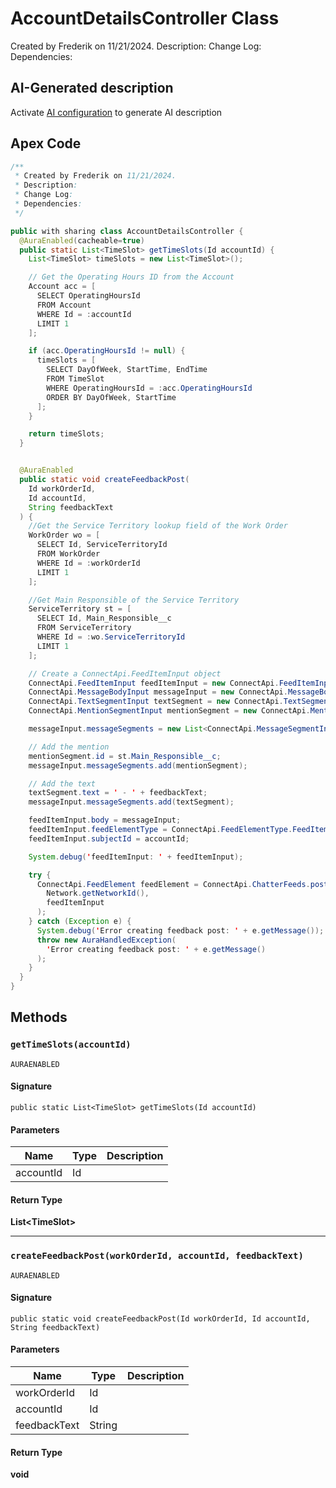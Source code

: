 # AccountDetailsController Class

Created by Frederik on 11/21/2024. 
Description: 
Change Log: 
Dependencies:

## AI-Generated description

Activate [AI configuration](https://sfdx-hardis.cloudity.com/salesforce-ai-setup/) to generate AI description

## Apex Code

```java
/**
 * Created by Frederik on 11/21/2024.
 * Description:
 * Change Log:
 * Dependencies:
 */

public with sharing class AccountDetailsController {
  @AuraEnabled(cacheable=true)
  public static List<TimeSlot> getTimeSlots(Id accountId) {
    List<TimeSlot> timeSlots = new List<TimeSlot>();

    // Get the Operating Hours ID from the Account
    Account acc = [
      SELECT OperatingHoursId
      FROM Account
      WHERE Id = :accountId
      LIMIT 1
    ];

    if (acc.OperatingHoursId != null) {
      timeSlots = [
        SELECT DayOfWeek, StartTime, EndTime
        FROM TimeSlot
        WHERE OperatingHoursId = :acc.OperatingHoursId
        ORDER BY DayOfWeek, StartTime
      ];
    }

    return timeSlots;
  }


  @AuraEnabled
  public static void createFeedbackPost(
    Id workOrderId,
    Id accountId,
    String feedbackText
  ) {
    //Get the Service Territory lookup field of the Work Order
    WorkOrder wo = [
      SELECT Id, ServiceTerritoryId
      FROM WorkOrder
      WHERE Id = :workOrderId
      LIMIT 1
    ];

    //Get Main Responsible of the Service Territory
    ServiceTerritory st = [
      SELECT Id, Main_Responsible__c
      FROM ServiceTerritory
      WHERE Id = :wo.ServiceTerritoryId
      LIMIT 1
    ];

    // Create a ConnectApi.FeedItemInput object
    ConnectApi.FeedItemInput feedItemInput = new ConnectApi.FeedItemInput();
    ConnectApi.MessageBodyInput messageInput = new ConnectApi.MessageBodyInput();
    ConnectApi.TextSegmentInput textSegment = new ConnectApi.TextSegmentInput();
    ConnectApi.MentionSegmentInput mentionSegment = new ConnectApi.MentionSegmentInput();

    messageInput.messageSegments = new List<ConnectApi.MessageSegmentInput>();

    // Add the mention
    mentionSegment.id = st.Main_Responsible__c;
    messageInput.messageSegments.add(mentionSegment);

    // Add the text
    textSegment.text = ' - ' + feedbackText;
    messageInput.messageSegments.add(textSegment);

    feedItemInput.body = messageInput;
    feedItemInput.feedElementType = ConnectApi.FeedElementType.FeedItem;
    feedItemInput.subjectId = accountId;

    System.debug('feedItemInput: ' + feedItemInput);

    try {
      ConnectApi.FeedElement feedElement = ConnectApi.ChatterFeeds.postFeedElement(
        Network.getNetworkId(),
        feedItemInput
      );
    } catch (Exception e) {
      System.debug('Error creating feedback post: ' + e.getMessage());
      throw new AuraHandledException(
        'Error creating feedback post: ' + e.getMessage()
      );
    }
  }
}
```

## Methods
### `getTimeSlots(accountId)`

`AURAENABLED`

#### Signature
```apex
public static List<TimeSlot> getTimeSlots(Id accountId)
```

#### Parameters
| Name | Type | Description |
|------|------|-------------|
| accountId | Id |  |

#### Return Type
**List&lt;TimeSlot&gt;**

---

### `createFeedbackPost(workOrderId, accountId, feedbackText)`

`AURAENABLED`

#### Signature
```apex
public static void createFeedbackPost(Id workOrderId, Id accountId, String feedbackText)
```

#### Parameters
| Name | Type | Description |
|------|------|-------------|
| workOrderId | Id |  |
| accountId | Id |  |
| feedbackText | String |  |

#### Return Type
**void**